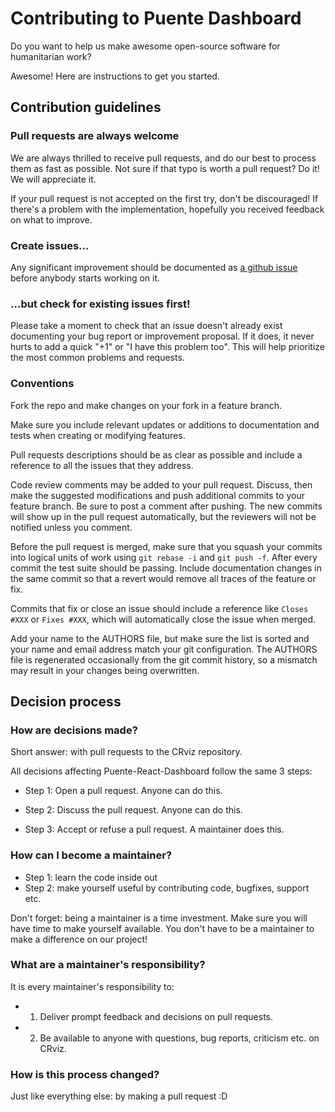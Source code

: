 # Contributing to Puente Dashboard

Do you want to help us make awesome open-source software for humanitarian work?
 
Awesome! Here are instructions to get you started.

## Contribution guidelines

### Pull requests are always welcome

We are always thrilled to receive pull requests, and do our best to
process them as fast as possible. Not sure if that typo is worth a pull
request? Do it! We will appreciate it.

If your pull request is not accepted on the first try, don't be
discouraged! If there's a problem with the implementation, hopefully you
received feedback on what to improve.

### Create issues...

Any significant improvement should be documented as [a github
issue](https://github.com/hopetambala/puente-react-dashboard/issues) before anybody
starts working on it.

### ...but check for existing issues first!

Please take a moment to check that an issue doesn't already exist
documenting your bug report or improvement proposal. If it does, it
never hurts to add a quick "+1" or "I have this problem too". This will
help prioritize the most common problems and requests.

### Conventions

Fork the repo and make changes on your fork in a feature branch.

Make sure you include relevant updates or additions to documentation and
tests when creating or modifying features.

Pull requests descriptions should be as clear as possible and include a
reference to all the issues that they address.

Code review comments may be added to your pull request. Discuss, then make the
suggested modifications and push additional commits to your feature branch. Be
sure to post a comment after pushing. The new commits will show up in the pull
request automatically, but the reviewers will not be notified unless you
comment.

Before the pull request is merged, make sure that you squash your commits into
logical units of work using `git rebase -i` and `git push -f`. After every
commit the test suite should be passing. Include documentation changes in the
same commit so that a revert would remove all traces of the feature or fix.

Commits that fix or close an issue should include a reference like `Closes #XXX`
or `Fixes #XXX`, which will automatically close the issue when merged.

Add your name to the AUTHORS file, but make sure the list is sorted and your
name and email address match your git configuration. The AUTHORS file is
regenerated occasionally from the git commit history, so a mismatch may result
in your changes being overwritten.

## Decision process

### How are decisions made?

Short answer: with pull requests to the CRviz repository.

All decisions affecting Puente-React-Dashboard follow the same 3 steps:

* Step 1: Open a pull request. Anyone can do this.

* Step 2: Discuss the pull request. Anyone can do this.

* Step 3: Accept or refuse a pull request. A maintainer does this.


### How can I become a maintainer?

* Step 1: learn the code inside out
* Step 2: make yourself useful by contributing code, bugfixes, support etc.

Don't forget: being a maintainer is a time investment. Make sure you will have time to make yourself available.
You don't have to be a maintainer to make a difference on our project!

### What are a maintainer's responsibility?

It is every maintainer's responsibility to:

* 1) Deliver prompt feedback and decisions on pull requests.
* 2) Be available to anyone with questions, bug reports, criticism etc. on CRviz.

### How is this process changed?

Just like everything else: by making a pull request :D

